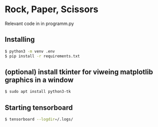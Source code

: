 # Rock, Paper, Scissors

Relevant code in in programm.py

## Installing

```bash
$ python3 -m venv .env
$ pip install -r requirements.txt
```

## (optional) install tkinter for viweing matplotlib graphics in a window

```bash
$ sudo apt install python3-tk
```

## Starting tensorboard

```bash
$ tensorboard --logdir=/.logs/
```
